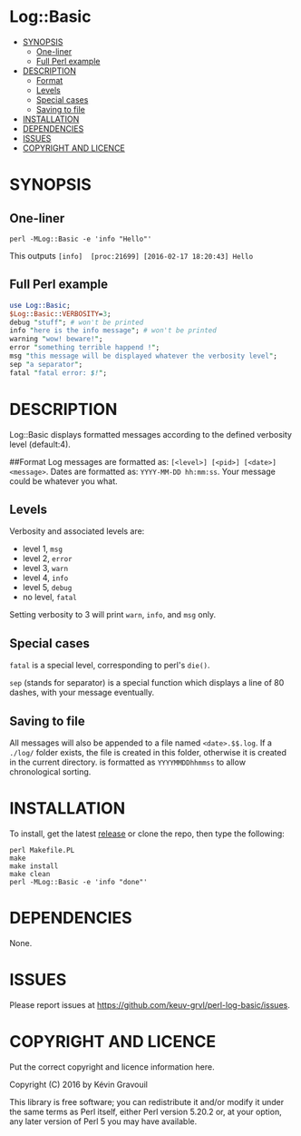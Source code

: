 Log::Basic
==========

- [SYNOPSIS](#synopsis)
	- [One-liner](#one-liner)
	- [Full Perl example](#full-perl-example)
- [DESCRIPTION](#description)
	- [Format](#format)
	- [Levels](#levels)
	- [Special cases](#special-cases)
	- [Saving to file](#saving-to-file)
- [INSTALLATION](#installation)
- [DEPENDENCIES](#dependencies)
- [ISSUES](#issues)
- [COPYRIGHT AND LICENCE](#copyright-and-licence)


# SYNOPSIS

## One-liner
```
perl -MLog::Basic -e 'info "Hello"'
```
This outputs `[info]  [proc:21699] [2016-02-17 18:20:43] Hello`

## Full Perl example
```perl
use Log::Basic;
$Log::Basic::VERBOSITY=3;
debug "stuff"; # won't be printed
info "here is the info message"; # won't be printed
warning "wow! beware!";
error "something terrible happend !";
msg "this message will be displayed whatever the verbosity level";
sep "a separator";
fatal "fatal error: $!";
```

# DESCRIPTION

Log::Basic displays formatted messages according to the defined verbosity level (default:4).

##Format
Log messages are formatted as: `[<level>] [<pid>] [<date>] <message>`.
Dates are formatted as: `YYYY-MM-DD hh:mm:ss`.
Your message could be whatever you what.

## Levels
Verbosity and associated levels are:
- level 1, `msg`
- level 2, `error`
- level 3, `warn`
- level 4, `info`
- level 5, `debug`
- no level, `fatal`

Setting verbosity to 3 will print `warn`, `info`, and `msg` only.

## Special cases
`fatal` is a special level, corresponding to perl's `die()`.

`sep` (stands for separator) is a special function which displays a line of 80 dashes, with your message eventually.

## Saving to file
All messages will also be appended to a file named `<date>.$$.log`. If a `./log/` folder exists, the file is created in this folder, otherwise it is created in the current directory.
<date> is formatted as `YYYYMMDDhhmmss` to allow chronological sorting.

# INSTALLATION

To install, get the latest [release](https://github.com/keuv-grvl/perl-log-basic/releases) or clone the repo, then type the following:

```
perl Makefile.PL
make
make install
make clean
perl -MLog::Basic -e 'info "done"'
```

# DEPENDENCIES

None.

# ISSUES

Please report issues at https://github.com/keuv-grvl/perl-log-basic/issues.

# COPYRIGHT AND LICENCE

Put the correct copyright and licence information here.

Copyright (C) 2016 by Kévin Gravouil

This library is free software; you can redistribute it and/or modify
it under the same terms as Perl itself, either Perl version 5.20.2 or,
at your option, any later version of Perl 5 you may have available.


